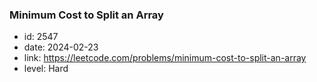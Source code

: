 ### Minimum Cost to Split an Array

* id: 2547
* date: 2024-02-23
* link: https://leetcode.com/problems/minimum-cost-to-split-an-array
* level: Hard
